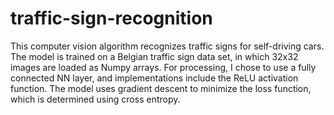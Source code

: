 # traffic-sign-recognition
This computer vision algorithm recognizes traffic signs for self-driving cars. The model is trained on a Belgian traffic sign data set, in which 32x32 images are loaded as Numpy arrays. For processing, I chose to use a fully connected NN layer, and implementations include the ReLU activation function. The model uses gradient descent to minimize the loss function, which is determined using cross entropy.
